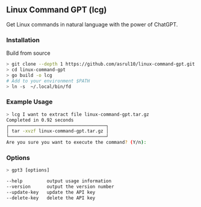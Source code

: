 ## Linux Command GPT (lcg)
Get Linux commands in natural language with the power of ChatGPT.

### Installation
Build from source
```bash
> git clone --depth 1 https://github.com/asrul10/linux-command-gpt.git ~/.linux-command-gpt
> cd linux-command-gpt
> go build -o lcg
# Add to your environment $PATH
> ln -s  ~/.local/bin/fd
```

### Example Usage

```bash
> lcg I want to extract file linux-command-gpt.tar.gz
Completed in 0.92 seconds
┌────────────────────────────────────┐
│ tar -xvzf linux-command-gpt.tar.gz │
└────────────────────────────────────┘
Are you sure you want to execute the command? (Y/n):
```

### Options
```bash
> gpt3 [options]

--help         output usage information
--version      output the version number
--update-key   update the API key
--delete-key   delete the API key
```
